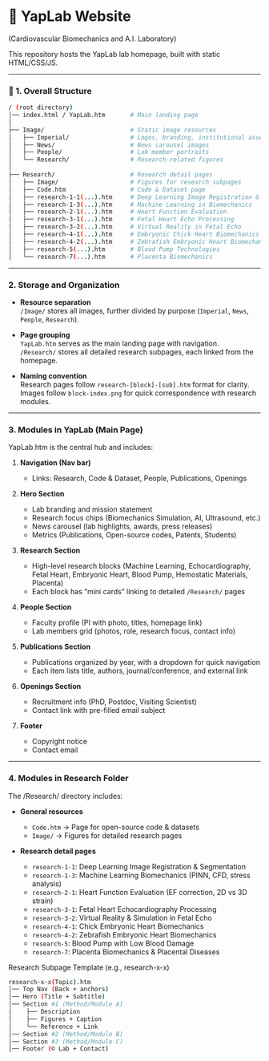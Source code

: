 # 🧪 YapLab Website 
(Cardiovascular Biomechanics and A.I. Laboratory)

This repository hosts the YapLab lab homepage, built with static HTML/CSS/JS.

---

### 📂 1. Overall Structure
```bash
/ (root directory)
│── index.html / YapLab.htm       # Main landing page
│
├── Image/                        # Static image resources
│   ├── Imperial/                 # Logos, branding, institutional assets
│   ├── News/                     # News carousel images
│   ├── People/                   # Lab member portraits
│   └── Research/                 # Research-related figures
│
├── Research/                     # Research detail pages
│   ├── Image/                    # Figures for research subpages
│   ├── Code.htm                  # Code & Dataset page
│   ├── research-1-1(...).htm     # Deep Learning Image Registration & Segmentation
│   ├── research-1-3(...).htm     # Machine Learning in Biomechanics
│   ├── research-2-1(...).htm     # Heart Function Evaluation
│   ├── research-3-1(...).htm     # Fetal Heart Echo Processing
│   ├── research-3-2(...).htm     # Virtual Reality in Fetal Echo
│   ├── research-4-1(...).htm     # Embryonic Chick Heart Biomechanics
│   ├── research-4-2(...).htm     # Zebrafish Embryonic Heart Biomechanics
│   ├── research-5(...).htm       # Blood Pump Technologies
│   └── research-7(...).htm       # Placenta Biomechanics
```
---

### 2. Storage and Organization

- **Resource separation**  
  `/Image/` stores all images, further divided by purpose (`Imperial`, `News`, `People`, `Research`).  

- **Page grouping**  
  `YapLab.htm` serves as the main landing page with navigation.  
  `/Research/` stores all detailed research subpages, each linked from the homepage.  

- **Naming convention**  
  Research pages follow `research-[block]-[sub].htm` format for clarity.  
  Images follow `block-index.png` for quick correspondence with research modules.  

---

### 3. Modules in YapLab (Main Page)

YapLab.htm is the central hub and includes:

1. **Navigation (Nav bar)**  
   - Links: Research, Code & Dataset, People, Publications, Openings  

2. **Hero Section**  
   - Lab branding and mission statement  
   - Research focus chips (Biomechanics Simulation, AI, Ultrasound, etc.)  
   - News carousel (lab highlights, awards, press releases)  
   - Metrics (Publications, Open-source codes, Patents, Students)  

3. **Research Section**  
   - High-level research blocks (Machine Learning, Echocardiography, Fetal Heart, Embryonic Heart, Blood Pump, Hemostatic Materials, Placenta)  
   - Each block has “mini cards” linking to detailed `/Research/` pages  

4. **People Section**  
   - Faculty profile (PI with photo, titles, homepage link)  
   - Lab members grid (photos, role, research focus, contact info)  

5. **Publications Section**  
   - Publications organized by year, with a dropdown for quick navigation  
   - Each item lists title, authors, journal/conference, and external link  

6. **Openings Section**  
   - Recruitment info (PhD, Postdoc, Visiting Scientist)  
   - Contact link with pre-filled email subject  

7. **Footer**  
   - Copyright notice  
   - Contact email  

---

### 4. Modules in Research Folder

The /Research/ directory includes:
- **General resources**  
  - `Code.htm` → Page for open-source code & datasets  
  - `Image/` → Figures for detailed research pages  

- **Research detail pages**  
  - `research-1-1`: Deep Learning Image Registration & Segmentation  
  - `research-1-3`: Machine Learning Biomechanics (PINN, CFD, stress analysis)  
  - `research-2-1`: Heart Function Evaluation (EF correction, 2D vs 3D strain)  
  - `research-3-1`: Fetal Heart Echocardiography Processing  
  - `research-3-2`: Virtual Reality & Simulation in Fetal Echo  
  - `research-4-1`: Chick Embryonic Heart Biomechanics  
  - `research-4-2`: Zebrafish Embryonic Heart Biomechanics  
  - `research-5`: Blood Pump with Low Blood Damage  
  - `research-7`: Placenta Biomechanics & Placental Diseases  

Research Subpage Template (e.g., research-x-x)

```bash
research-x-x(Topic).htm
│── Top Nav (Back + anchors)
│── Hero (Title + Subtitle)
│── Section #1 (Method/Module A)
│    ├── Description
│    ├── Figures + Caption
│    └── Reference + Link
│── Section #2 (Method/Module B)
│── Section #3 (Method/Module C)
│── Footer (© Lab + Contact)
```
